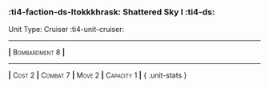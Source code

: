 ### :ti4-faction-ds-ltokkkhrask: **Shattered Sky I** :ti4-ds:

Unit Type: Cruiser :ti4-unit-cruiser:

---

__|__ <span style="font-variant:small-caps;">Bombardment 8</span> __|__

---

__|__ <span style="font-variant:small-caps;">Cost 2</span> __|__ <span style="font-variant:small-caps;">Combat 7</span> __|__ <span style="font-variant:small-caps;">Move 2</span> __|__ <span style="font-variant:small-caps;">Capacity 1</span> __|__
{ .unit-stats }
